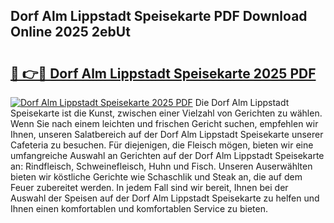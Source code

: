 ## Dorf Alm Lippstadt Speisekarte PDF Download Online 2025 2ebUt

# <h2><a href="http://gcb12n3.nevu.top/?p=Dorf+Alm+Lippstadt+Speisekarte">🔗 👉🔴 Dorf Alm Lippstadt Speisekarte 2025 PDF</a></h2>

[![Dorf Alm Lippstadt Speisekarte 2025 PDF](https://i.imgur.com/dBaPXMq.png)](http://gcb12n3.nevu.top/?p=Dorf+Alm+Lippstadt+Speisekarte)
Die Dorf Alm Lippstadt Speisekarte ist die Kunst, zwischen einer Vielzahl von Gerichten zu wählen. Wenn Sie nach einem leichten und frischen Gericht suchen, empfehlen wir Ihnen, unseren Salatbereich auf der Dorf Alm Lippstadt Speisekarte unserer Cafeteria zu besuchen. Für diejenigen, die Fleisch mögen, bieten wir eine umfangreiche Auswahl an Gerichten auf der Dorf Alm Lippstadt Speisekarte an: Rindfleisch, Schweinefleisch, Huhn und Fisch. Unseren Auserwählten bieten wir köstliche Gerichte wie Schaschlik und Steak an, die auf dem Feuer zubereitet werden. In jedem Fall sind wir bereit, Ihnen bei der Auswahl der Speisen auf der Dorf Alm Lippstadt Speisekarte zu helfen und Ihnen einen komfortablen und komfortablen Service zu bieten.
